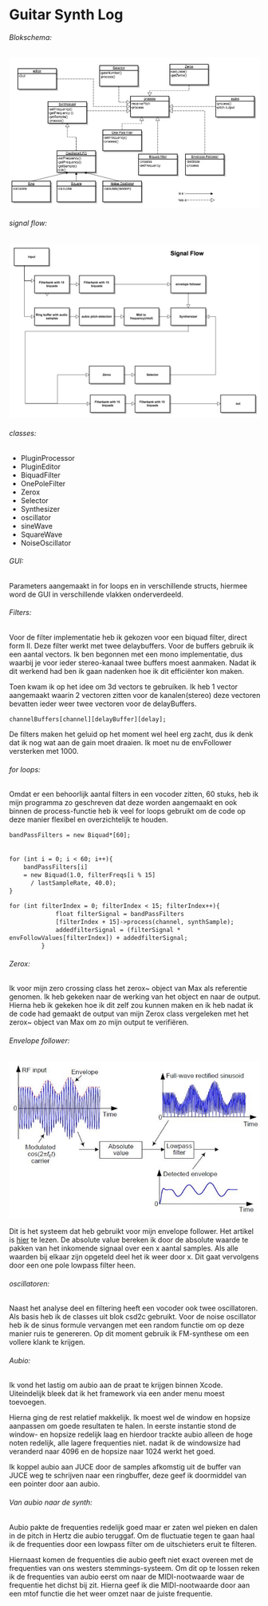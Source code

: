 # Guitar Synth Log

###### Blokschema:

<img src="images/BlokSchemaV2.jpg">

###### signal flow:
<img src="images/flowChart.jpg">

###### classes:
  * PluginProcessor
  * PluginEditor
  * BiquadFilter
  * OnePoleFilter
  * Zerox
  * Selector
  * Synthesizer
  * oscillator
  * sineWave
  * SquareWave
  * NoiseOscillator

###### GUI:

Parameters aangemaakt in for loops en in verschillende structs, hiermee word de GUI in verschillende vlakken onderverdeeld.

###### Filters:

Voor de filter implementatie heb ik gekozen voor een biquad filter, direct form II. Deze filter werkt met twee delaybuffers. Voor de buffers gebruik ik een aantal vectors. Ik ben begonnen met een mono implementatie, dus waarbij je voor ieder stereo-kanaal twee buffers moest aanmaken. Nadat ik dit werkend had ben ik gaan nadenken hoe ik dit efficiënter kon maken.

Toen kwam ik op het idee om 3d vectors te gebruiken. Ik heb 1 vector aangemaakt waarin 2 vectoren zitten voor de kanalen(stereo) deze vectoren bevatten ieder weer twee vectoren voor de delayBuffers.

```
channelBuffers[channel][delayBuffer][delay];

```

De filters maken het geluid op het moment wel heel erg zacht, dus ik denk dat ik nog wat aan de gain moet draaien. Ik moet nu de envFollower versterken met 1000.

###### for loops:

Omdat er een behoorlijk aantal filters in een vocoder zitten, 60 stuks, heb ik mijn programma zo geschreven dat deze worden aangemaakt en ook binnen de process-functie heb ik veel for loops gebruikt om de code op deze manier flexibel en overzichtelijk te houden.

```
bandPassFilters = new Biquad*[60];


for (int i = 0; i < 60; i++){
    bandPassFilters[i]
    = new Biquad(1.0, filterFreqs[i % 15]
      / lastSampleRate, 40.0);
}

```

```
for (int filterIndex = 0; filterIndex < 15; filterIndex++){
             float filterSignal = bandPassFilters
             [filterIndex + 15]->process(channel, synthSample);
             addedfilterSignal = (filterSignal * envFollowValues[filterIndex]) + addedfilterSignal;
         }
```


###### Zerox:

Ik voor mijn zero crossing class het zerox~ object van Max als referentie genomen. Ik heb gekeken naar de werking van het object en naar de output. Hierna heb ik gekeken hoe ik dit zelf zou kunnen maken en ik heb nadat ik de code had gemaakt de output van mijn Zerox class vergeleken met het zerox~ object van Max om zo mijn output te verifiëren.

###### Envelope follower:

<img src="images/envelope_detection_fig2_11007.jpg">

Dit is het systeem dat heb gebruikt voor mijn envelope follower. Het artikel is <a href="https://www.dsprelated.com/showarticle/938.php">hier</a> te lezen. De absolute value bereken ik door de absolute waarde te pakken van het inkomende signaal over een x aantal samples. Als alle waarden bij elkaar zijn opgeteld deel het ik weer door x.
Dit gaat vervolgens door een one pole lowpass filter heen.

###### oscillatoren:
Naast het analyse deel en filtering heeft een vocoder ook twee oscillatoren. Als basis heb ik de classes uit blok csd2c gebruikt. Voor de noise oscillator heb ik de sinus formule vervangen met een random functie om op deze manier ruis te genereren. Op dit moment gebruik ik FM-synthese om een vollere klank te krijgen.  

###### Aubio:
Ik vond het lastig om aubio aan de praat te krijgen binnen Xcode. Uiteindelijk bleek dat ik het framework via een ander menu moest toevoegen.  

Hierna ging de rest relatief makkelijk. Ik moest wel de window en hopsize aanpassen om goede resultaten te halen.
In eerste instantie stond de window- en hopsize redelijk laag en hierdoor trackte aubio alleen de hoge noten redelijk, alle lagere frequenties niet. nadat ik de windowsize had veranderd naar 4096 en de hopsize naar 1024 werkt het goed.

Ik koppel aubio aan JUCE door de samples afkomstig uit de buffer van JUCE weg te schrijven naar een ringbuffer, deze geef ik doormiddel van een pointer door aan aubio.

###### Van aubio naar de synth:

Aubio pakte de frequenties redelijk goed maar er zaten wel pieken en dalen in de pitch in Hertz die aubio teruggaf.
Om de fluctuatie tegen te gaan haal ik de frequenties door een lowpass filter om de uitschieters eruit te filteren.

Hiernaast komen de frequenties die aubio geeft niet exact overeen met de frequenties van ons westers stemmings-systeem. Om dit op te lossen reken ik de frequenties van aubio eerst om naar de MIDI-nootwaarde waar de frequentie het dichst bij zit. Hierna geef ik die MIDI-nootwaarde door aan een mtof functie die het weer omzet naar de juiste frequentie.

